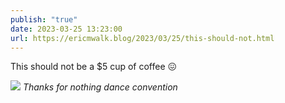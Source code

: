 ```yaml
---
publish: "true"
date: 2023-03-25 13:23:00
url: https://ericmwalk.blog/2023/03/25/this-should-not.html
---
```


This should not be a $5 cup of coffee 😖

![](https://ericmwalk.blog/uploads/2023/839b73b5af.jpg)
_Thanks for nothing dance convention_